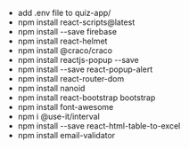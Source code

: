 - add .env file to quiz-app/
- npm install react-scripts@latest
- npm install --save firebase
- npm install react-helmet
- npm install @craco/craco
- npm install reactjs-popup --save
- npm install --save react-popup-alert
- npm install react-router-dom
- npm install nanoid
- npm install react-bootstrap bootstrap
- npm install font-awesome
- npm i @use-it/interval
- npm install --save react-html-table-to-excel
- npm install email-validator
